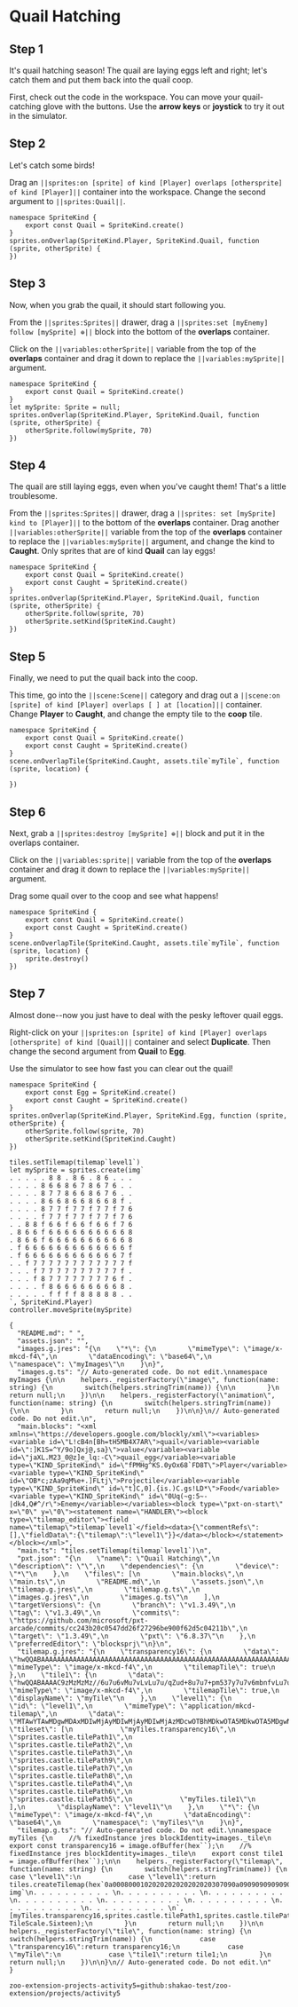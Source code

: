 # Quail Hatching

## Step 1

It's quail hatching season! The quail are laying eggs left 
and right; let's catch them and put them back into the 
quail coop. 

First, check out the code in the workspace. You can move your 
quail-catching glove with the buttons. Use the **arrow keys** or 
**joystick** to try it out in the simulator.

## Step 2

Let's catch some birds! 

Drag an ``||sprites:on [sprite] of kind [Player] overlaps [othersprite] of kind [Player]||`` 
container into the workspace. Change the second argument to 
``||sprites:Quail||``.

```blocks
namespace SpriteKind {
    export const Quail = SpriteKind.create()
}
sprites.onOverlap(SpriteKind.Player, SpriteKind.Quail, function (sprite, otherSprite) {
})
```

## Step 3
Now, when you grab the quail, it should start following you. 

From the ``||sprites:Sprites||`` drawer, drag a 
``||sprites:set [myEnemy] follow [mySprite] ⊕||`` block into the bottom
of the **overlaps** container.

Click on the ``||variables:otherSprite||`` variable from the top of the 
**overlaps** container and drag it down to replace the 
``||variables:mySprite||`` argument.

```blocks
namespace SpriteKind {
    export const Quail = SpriteKind.create()
}
let mySprite: Sprite = null;
sprites.onOverlap(SpriteKind.Player, SpriteKind.Quail, function (sprite, otherSprite) {
    otherSprite.follow(mySprite, 70)
})
```

## Step 4
The quail are still laying eggs, even when you've caught them! That's a 
little troublesome. 

From the ``||sprites:Sprites||`` drawer, drag a ``||sprites: set [mySprite] kind to [Player]||``
to the bottom of the **overlaps** container. Drag another
``||variables:otherSprite||`` variable from the top of the 
**overlaps** container to replace the ``||variables:mySprite||`` 
argument, and change the kind to **Caught**.
Only sprites that are of kind **Quail** can lay eggs!

```blocks
namespace SpriteKind {
    export const Quail = SpriteKind.create()
    export const Caught = SpriteKind.create()
}
sprites.onOverlap(SpriteKind.Player, SpriteKind.Quail, function (sprite, otherSprite) {
    otherSprite.follow(sprite, 70)
    otherSprite.setKind(SpriteKind.Caught)
})
```

## Step 5
Finally, we need to put the quail back into the coop.

This time, go into the ``||scene:Scene||`` category and drag out a 
``||scene:on [sprite] of kind [Player] overlaps [ ] at [location]||`` container.
Change **Player** to **Caught**, and change the empty tile to the **coop** tile.

```blocks
namespace SpriteKind {
    export const Quail = SpriteKind.create()
    export const Caught = SpriteKind.create()
}
scene.onOverlapTile(SpriteKind.Caught, assets.tile`myTile`, function (sprite, location) {

})
```


## Step 6
Next, grab a ``||sprites:destroy [mySprite] ⊕||`` block and put it in the 
overlaps container. 

Click on the ``||variables:sprite||`` variable from the top of the 
**overlaps** container and drag it down to replace the 
``||variables:mySprite||`` argument.

Drag some quail over to the coop and see what happens!

```blocks
namespace SpriteKind {
    export const Quail = SpriteKind.create()
    export const Caught = SpriteKind.create()
}
scene.onOverlapTile(SpriteKind.Caught, assets.tile`myTile`, function (sprite, location) {
    sprite.destroy()
})
```

## Step 7
Almost done--now you just have to deal with the pesky leftover quail eggs.

Right-click on your ``||sprites:on [sprite] of kind [Player] overlaps [othersprite] of kind [Quail]||`` 
container and select **Duplicate**. Then change the second 
argument from **Quail** to **Egg**.

Use the simulator to see how fast you can clear out the quail!

```blocks
namespace SpriteKind {
    export const Egg = SpriteKind.create()
    export const Caught = SpriteKind.create()
}
sprites.onOverlap(SpriteKind.Player, SpriteKind.Egg, function (sprite, otherSprite) {
    otherSprite.follow(sprite, 70)
    otherSprite.setKind(SpriteKind.Caught)
})
```

```template
tiles.setTilemap(tilemap`level1`)
let mySprite = sprites.create(img`
. . . . . 8 8 . 8 6 . 8 6 . . . 
. . . . 8 6 6 8 6 7 8 6 7 6 . . 
. . . . 8 7 7 8 6 6 8 6 7 6 . . 
. . . . 8 6 6 8 6 6 8 6 6 8 f . 
. . . . 8 7 7 f 7 7 f 7 7 f 7 6 
. . . . f 7 7 f 7 7 f 7 7 f 7 6 
. . 8 8 f 6 6 f 6 6 f 6 6 f 7 6 
. 8 6 6 f 6 6 6 6 6 6 6 6 6 6 8 
. 8 6 6 f 6 6 6 6 6 6 6 6 6 6 8 
. f 6 6 6 6 6 6 6 6 6 6 6 6 6 f 
. f 6 6 6 6 6 6 6 6 6 6 6 6 7 f 
. . f 7 7 7 7 7 7 7 7 7 7 7 7 f 
. . . f 7 7 7 7 7 7 7 7 7 7 f . 
. . . f 8 7 7 7 7 7 7 7 7 6 f . 
. . . . f 8 6 6 6 6 6 6 6 6 8 . 
. . . . . f f f f 8 8 8 8 8 . . 
`, SpriteKind.Player)
controller.moveSprite(mySprite)
```

```assetjson
{
  "README.md": " ",
  "assets.json": "",
  "images.g.jres": "{\n    \"*\": {\n        \"mimeType\": \"image/x-mkcd-f4\",\n        \"dataEncoding\": \"base64\",\n        \"namespace\": \"myImages\"\n    }\n}",
  "images.g.ts": "// Auto-generated code. Do not edit.\nnamespace myImages {\n\n    helpers._registerFactory(\"image\", function(name: string) {\n        switch(helpers.stringTrim(name)) {\n\n        }\n        return null;\n    })\n\n    helpers._registerFactory(\"animation\", function(name: string) {\n        switch(helpers.stringTrim(name)) {\n\n        }\n        return null;\n    })\n\n}\n// Auto-generated code. Do not edit.\n",
  "main.blocks": "<xml xmlns=\"https://developers.google.com/blockly/xml\"><variables><variable id=\"L!cB4n[Bh=tH5MB4X7AR\">quail</variable><variable id=\":]K1S=^Y/9o]Qxj@,sa}\">value</variable><variable id=\"jaXL.M23_0@z]e_lq:-C\">quail_egg</variable><variable type=\"KIND_SpriteKind\" id=\"fPMHg^KS.0yOx68`FD8T\">Player</variable><variable type=\"KIND_SpriteKind\" id=\"OB*c;zAa9qM%e+.]FLtj\">Projectile</variable><variable type=\"KIND_SpriteKind\" id=\"t]C,0].{is.)C.gs!LD*\">Food</variable><variable type=\"KIND_SpriteKind\" id=\"0Uq(~g:5~-|dk4,Q#^/r\">Enemy</variable></variables><block type=\"pxt-on-start\" x=\"0\" y=\"0\"><statement name=\"HANDLER\"><block type=\"tilemap_editor\"><field name=\"tilemap\">tilemap`level1`</field><data>{\"commentRefs\":[],\"fieldData\":{\"tilemap\":\"level1\"}}</data></block></statement></block></xml>",
  "main.ts": "tiles.setTilemap(tilemap`level1`)\n",
  "pxt.json": "{\n    \"name\": \"Quail Hatching\",\n    \"description\": \"\",\n    \"dependencies\": {\n        \"device\": \"*\"\n    },\n    \"files\": [\n        \"main.blocks\",\n        \"main.ts\",\n        \"README.md\",\n        \"assets.json\",\n        \"tilemap.g.jres\",\n        \"tilemap.g.ts\",\n        \"images.g.jres\",\n        \"images.g.ts\"\n    ],\n    \"targetVersions\": {\n        \"branch\": \"v1.3.49\",\n        \"tag\": \"v1.3.49\",\n        \"commits\": \"https://github.com/microsoft/pxt-arcade/commits/cc243b20c0547dd26f27296be900f62d5c04211b\",\n        \"target\": \"1.3.49\",\n        \"pxt\": \"6.8.37\"\n    },\n    \"preferredEditor\": \"blocksprj\"\n}\n",
  "tilemap.g.jres": "{\n    \"transparency16\": {\n        \"data\": \"hwQQABAAAAAAAAAAAAAAAAAAAAAAAAAAAAAAAAAAAAAAAAAAAAAAAAAAAAAAAAAAAAAAAAAAAAAAAAAAAAAAAAAAAAAAAAAAAAAAAAAAAAAAAAAAAAAAAAAAAAAAAAAAAAAAAAAAAAAAAAAAAAAAAAAAAAAAAAAAAAAAAAAAAAAAAAAAAAAAAA==\",\n        \"mimeType\": \"image/x-mkcd-f4\",\n        \"tilemapTile\": true\n    },\n    \"tile1\": {\n        \"data\": \"hwQQABAAAAC9zMzMzMz//6u7u6vMu7vLvLu7u/qZud+8u7u7+pm537y7u7v6mbnfvLu7u/qZud+8u7u7+pm537y7u7v6mbnfvLu7u/qZsd+8u7u7+hm537y7u7v6kbnfvLu7u/qZsd+8u7u7+hmx37y7u7v6Ebnfq7u7q8y7u8u9zMzMzMz//w==\",\n        \"mimeType\": \"image/x-mkcd-f4\",\n        \"tilemapTile\": true,\n        \"displayName\": \"myTile\"\n    },\n    \"level1\": {\n        \"id\": \"level1\",\n        \"mimeType\": \"application/mkcd-tilemap\",\n        \"data\": \"MTAwYTAwMDgwMDAxMDIwMjAyMDIwMjAyMDIwMjAzMDcwOTBhMDkwOTA5MDkwOTA5MDgwNzA5MDkwOTA5MDkwOTA5MDkwODA3MDkwOTA5MDkwOTA5MDkwOTA4MDcwOTA5MDkwOTA5MDkwOTA5MDgwNzA5MDkwOTA5MDkwOTA5MDkwODA3MDkwOTA5MDkwOTA5MDkwOTA4MDUwNjA2MDYwNjA2MDYwNjA2MDQwMDAwMDAwMDAwMDAwMDAwMDAwMDAwMDAwMDAwMDAwMDAwMDAwMDAwMDAwMDAwMDAwMDAwMDAwMDAwMDAwMDAwMDAwMDAwMDAwMDAwMDAwMA==\",\n        \"tileset\": [\n            \"myTiles.transparency16\",\n            \"sprites.castle.tilePath1\",\n            \"sprites.castle.tilePath2\",\n            \"sprites.castle.tilePath3\",\n            \"sprites.castle.tilePath9\",\n            \"sprites.castle.tilePath7\",\n            \"sprites.castle.tilePath8\",\n            \"sprites.castle.tilePath4\",\n            \"sprites.castle.tilePath6\",\n            \"sprites.castle.tilePath5\",\n            \"myTiles.tile1\"\n        ],\n        \"displayName\": \"level1\"\n    },\n    \"*\": {\n        \"mimeType\": \"image/x-mkcd-f4\",\n        \"dataEncoding\": \"base64\",\n        \"namespace\": \"myTiles\"\n    }\n}",
  "tilemap.g.ts": "// Auto-generated code. Do not edit.\nnamespace myTiles {\n    //% fixedInstance jres blockIdentity=images._tile\n    export const transparency16 = image.ofBuffer(hex``);\n    //% fixedInstance jres blockIdentity=images._tile\n    export const tile1 = image.ofBuffer(hex``);\n\n    helpers._registerFactory(\"tilemap\", function(name: string) {\n        switch(helpers.stringTrim(name)) {\n            case \"level1\":\n            case \"level1\":return tiles.createTilemap(hex`0a0008000102020202020202020307090a09090909090908070909090909090909080709090909090909090807090909090909090908070909090909090909080709090909090909090805060606060606060604`, img`\n. . . . . . . . . . \n. . . . . . . . . . \n. . . . . . . . . . \n. . . . . . . . . . \n. . . . . . . . . . \n. . . . . . . . . . \n. . . . . . . . . . \n. . . . . . . . . . \n`, [myTiles.transparency16,sprites.castle.tilePath1,sprites.castle.tilePath2,sprites.castle.tilePath3,sprites.castle.tilePath9,sprites.castle.tilePath7,sprites.castle.tilePath8,sprites.castle.tilePath4,sprites.castle.tilePath6,sprites.castle.tilePath5,myTiles.tile1], TileScale.Sixteen);\n        }\n        return null;\n    })\n\n    helpers._registerFactory(\"tile\", function(name: string) {\n        switch(helpers.stringTrim(name)) {\n            case \"transparency16\":return transparency16;\n            case \"myTile\":\n            case \"tile1\":return tile1;\n        }\n        return null;\n    })\n\n}\n// Auto-generated code. Do not edit.\n"
}
```

```package
zoo-extension-projects-activity5=github:shakao-test/zoo-extension/projects/activity5
```